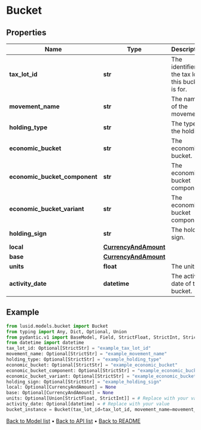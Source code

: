 # Bucket

## Properties
Name | Type | Description | Notes
------------ | ------------- | ------------- | -------------
**tax_lot_id** | **str** | The identifier of the tax lot this bucket is for. | [optional] 
**movement_name** | **str** | The name of the movement. | [optional] 
**holding_type** | **str** | The type of the holding. | [optional] 
**economic_bucket** | **str** | The economic bucket. | [optional] 
**economic_bucket_component** | **str** | The economic bucket component. | [optional] 
**economic_bucket_variant** | **str** | The economic bucket component. | [optional] 
**holding_sign** | **str** | The holding sign. | [optional] 
**local** | [**CurrencyAndAmount**](CurrencyAndAmount.md) |  | [optional] 
**base** | [**CurrencyAndAmount**](CurrencyAndAmount.md) |  | [optional] 
**units** | **float** | The units. | [optional] 
**activity_date** | **datetime** | The activity date of the bucket. | [optional] 
## Example

```python
from lusid.models.bucket import Bucket
from typing import Any, Dict, Optional, Union
from pydantic.v1 import BaseModel, Field, StrictFloat, StrictInt, StrictStr
from datetime import datetime
tax_lot_id: Optional[StrictStr] = "example_tax_lot_id"
movement_name: Optional[StrictStr] = "example_movement_name"
holding_type: Optional[StrictStr] = "example_holding_type"
economic_bucket: Optional[StrictStr] = "example_economic_bucket"
economic_bucket_component: Optional[StrictStr] = "example_economic_bucket_component"
economic_bucket_variant: Optional[StrictStr] = "example_economic_bucket_variant"
holding_sign: Optional[StrictStr] = "example_holding_sign"
local: Optional[CurrencyAndAmount] = None
base: Optional[CurrencyAndAmount] = None
units: Optional[Union[StrictFloat, StrictInt]] = # Replace with your value
activity_date: Optional[datetime] = # Replace with your value
bucket_instance = Bucket(tax_lot_id=tax_lot_id, movement_name=movement_name, holding_type=holding_type, economic_bucket=economic_bucket, economic_bucket_component=economic_bucket_component, economic_bucket_variant=economic_bucket_variant, holding_sign=holding_sign, local=local, base=base, units=units, activity_date=activity_date)

```

[Back to Model list](../README.md#documentation-for-models) &#8226; [Back to API list](../README.md#documentation-for-api-endpoints) &#8226; [Back to README](../README.md)

